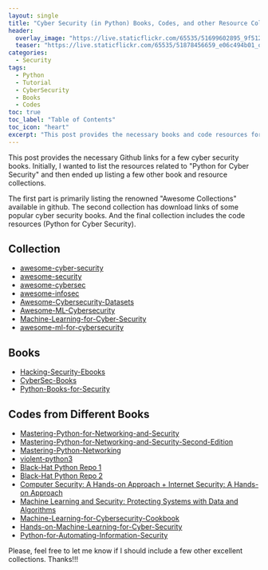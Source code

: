 ```yaml
---
layout: single
title: "Cyber Security (in Python) Books, Codes, and other Resource Collection available in GitHub"
header:
  overlay_image: "https://live.staticflickr.com/65535/51699602895_9f512e632d_o.png"
  teaser: "https://live.staticflickr.com/65535/51878456659_e06c494b01_o.png"
categories:
  - Security
tags:
  - Python
  - Tutorial
  - CyberSecurity
  - Books
  - Codes
toc: true
toc_label: "Table of Contents"
toc_icon: "heart"
excerpt: "This post provides the necessary books and code resources for Hands-on Cyber Security"
---
```




This post provides the necessary Github links for a few cyber security books. Initially, I wanted to list the resources related to "Python for Cyber Security" and then ended up listing a few other book and resource collections.

The first part is primarily listing the renowned "Awesome Collections" available in github. The second collection has download links of some popular cyber security books. And the final collection includes the code resources (Python for Cyber Security).


## Collection
* [awesome-cyber-security](https://github.com/fabionoth/awesome-cyber-security)
* [awesome-security](https://github.com/sbilly/awesome-security)
* [awesome-cybersec](https://github.com/theredditbandit/awesome-cybersec)
* [awesome-infosec](https://github.com/onlurking/awesome-infosec)
* [Awesome-Cybersecurity-Datasets](https://github.com/shramos/Awesome-Cybersecurity-Datasets)
* [Awesome-ML-Cybersecurity](https://github.com/opensci-hub/Awesome-ML-Cybersecurity)
* [Machine-Learning-for-Cyber-Security](https://github.com/wtsxDev/Machine-Learning-for-Cyber-Security)
* [awesome-ml-for-cybersecurity](https://github.com/jivoi/awesome-ml-for-cybersecurity)

## Books
* [Hacking-Security-Ebooks](https://github.com/yeahhub/Hacking-Security-Ebooks)
* [CyberSec-Books](https://github.com/ad0x99/CyberSec-Books)
* [Python-Books-for-Security](https://github.com/ManhNho/Python-Books-for-Security)

## Codes from Different Books
* [Mastering-Python-for-Networking-and-Security](https://github.com/PacktPublishing/Mastering-Python-for-Networking-and-Security)
* [Mastering-Python-for-Networking-and-Security-Second-Edition](https://github.com/PacktPublishing/Mastering-Python-for-Networking-and-Security-Second-Edition)
* [Mastering-Python-Networking](https://github.com/PacktPublishing/Mastering-Python-Networking)
* [violent-python3](https://github.com/EONRaider/violent-python3)
* [Black-Hat Python Repo 1](https://github.com/EONRaider/blackhat-python3)
* [Black-Hat Python Repo 2](https://github.com/carloocchiena/blackhat_python_book_code)
* [Computer Security: A Hands-on Approach + Internet Security: A Hands-on Approach](https://github.com/kevin-w-du/BookCode)
* [Machine Learning and Security: Protecting Systems with Data and Algorithms](https://github.com/oreilly-mlsec/book-resources)
* [Machine-Learning-for-Cybersecurity-Cookbook](https://github.com/PacktPublishing/Machine-Learning-for-Cybersecurity-Cookbook)
* [Hands-on-Machine-Learning-for-Cyber-Security](https://github.com/PacktPublishing/Hands-on-Machine-Learning-for-Cyber-Security)
* [Python-for-Automating-Information-Security](https://github.com/PacktPublishing/Python-for-Automating-Information-Security)

Please, feel free to let me know if I should include a few other excellent collections. Thanks!!!
<!--stackedit_data:
eyJoaXN0b3J5IjpbLTEzMTg2ODk4MjksMTI1MzcyOTAxLC0xNT
c5MTkyNTg2XX0=
-->